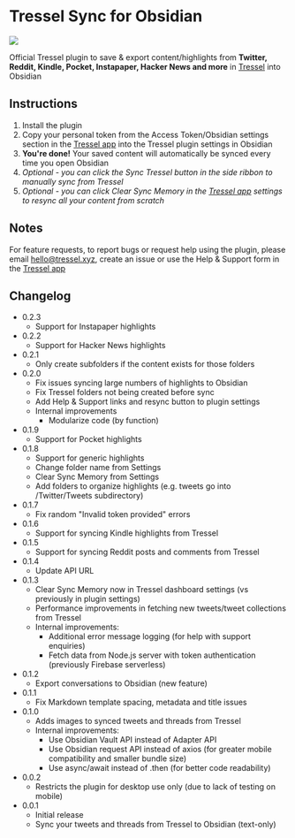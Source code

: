 # Tressel Sync for Obsidian

![](https://tressel.xyz/open-graph-image.png)

Official Tressel plugin to save & export content/highlights from **Twitter, Reddit, Kindle, Pocket, Instapaper, Hacker News and more** in [Tressel](https://tressel.xyz) into Obsidian

## Instructions

1. Install the plugin
2. Copy your personal token from the Access Token/Obsidian settings section in the [Tressel app](https://app.tressel.xyz) into the Tressel plugin settings in Obsidian
3. **You're done!** Your saved content will automatically be synced every time you open Obsidian
4. *Optional - you can click the Sync Tressel button in the side ribbon to manually sync from Tressel*
5. *Optional - you can click Clear Sync Memory in the [Tressel app](https://app.tressel.xyz) settings to resync all your content from scratch*

## Notes

For feature requests, to report bugs or request help using the plugin, please email hello@tressel.xyz, create an issue or use the Help & Support form in the [Tressel app](https://app.tressel.xyz)

## Changelog

- 0.2.3
  - Support for Instapaper highlights
- 0.2.2
  - Support for Hacker News highlights
- 0.2.1
  - Only create subfolders if the content exists for those folders
- 0.2.0
  - Fix issues syncing large numbers of highlights to Obsidian
  - Fix Tressel folders not being created before sync
  - Add Help & Support links and resync button to plugin settings
  - Internal improvements
    - Modularize code (by function)
- 0.1.9
  - Support for Pocket highlights
- 0.1.8
  - Support for generic highlights
  - Change folder name from Settings
  - Clear Sync Memory from Settings
  - Add folders to organize highlights (e.g. tweets go into /Twitter/Tweets subdirectory)
- 0.1.7
  - Fix random "Invalid token provided" errors
- 0.1.6
  - Support for syncing Kindle highlights from Tressel
- 0.1.5
  - Support for syncing Reddit posts and comments from Tressel
- 0.1.4
  - Update API URL
- 0.1.3
  - Clear Sync Memory now in Tressel dashboard settings (vs previously in plugin settings)
  - Performance improvements in fetching new tweets/tweet collections from Tressel
  - Internal improvements:
    - Additional error message logging (for help with support enquiries)
    - Fetch data from Node.js server with token authentication (previously Firebase serverless)
- 0.1.2
  - Export conversations to Obsidian (new feature)
- 0.1.1
  - Fix Markdown template spacing, metadata and title issues
- 0.1.0
  - Adds images to synced tweets and threads from Tressel
  - Internal improvements:
    - Use Obsidian Vault API instead of Adapter API
    - Use Obsidian request API instead of axios (for greater mobile compatibility and smaller bundle size)
    - Use async/await instead of .then (for better code readability)
- 0.0.2
  - Restricts the plugin for desktop use only (due to lack of testing on mobile)
- 0.0.1
  - Initial release
  - Sync your tweets and threads from Tressel to Obsidian (text-only)
